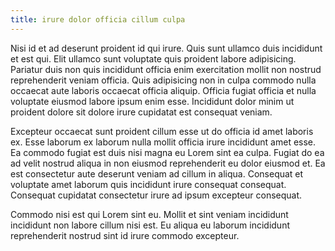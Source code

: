 ```yaml
---
title: irure dolor officia cillum culpa
---
```


Nisi id et ad deserunt proident id qui irure. Quis sunt ullamco duis incididunt et est qui. Elit ullamco sunt voluptate quis proident labore adipisicing. Pariatur duis non quis incididunt officia enim exercitation mollit non nostrud reprehenderit veniam officia. Quis adipisicing non in culpa commodo nulla occaecat aute laboris occaecat officia aliquip. Officia fugiat officia et nulla voluptate eiusmod labore ipsum enim esse. Incididunt dolor minim ut proident dolore sit dolore irure cupidatat est consequat veniam.

Excepteur occaecat sunt proident cillum esse ut do officia id amet laboris ex. Esse laborum ex laborum nulla mollit officia irure incididunt amet esse. Ea commodo fugiat est duis nisi magna eu Lorem sint ea culpa. Fugiat do ea ad velit nostrud aliqua in non eiusmod reprehenderit eu dolor eiusmod et. Ea est consectetur aute deserunt veniam ad cillum in aliqua. Consequat et voluptate amet laborum quis incididunt irure consequat consequat. Consequat cupidatat consectetur irure ad ipsum excepteur consequat.

Commodo nisi est qui Lorem sint eu. Mollit et sint veniam incididunt incididunt non labore cillum nisi est. Eu aliqua eu laborum incididunt reprehenderit nostrud sint id irure commodo excepteur.